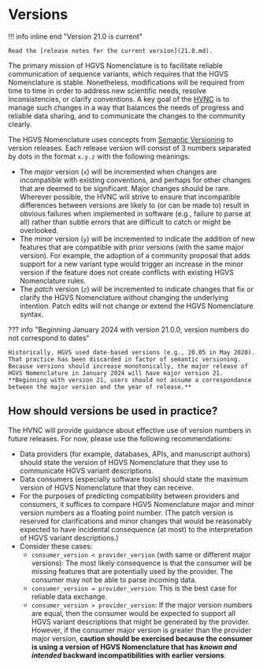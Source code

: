# Versions

!!! info inline end "Version 21.0 is current"

    Read the [release notes for the current version](21.0.md).

The primary mission of HGVS Nomenclature is to facilitate reliable communication of sequence variants, which requires that the HGVS Nomenclature is stable.
Nonetheless, modifications will be required from time to time in order to address new scientific needs, resolve inconsistencies, or clarify conventions.
A key goal of the [HVNC](../hvnc.md) is to manage such changes in a way that balances the needs of progress and reliable data sharing, and to communicate the changes to the community clearly.

The HGVS Nomenclature uses concepts from [Semantic Versioning](https://semver.org/) to version releases.
Each release version will consist of 3 numbers separated by dots in the format `x.y.z` with the following meanings:

- The *major* version (`x`) will be incremented when changes are incompatible with existing conventions, and perhaps for other changes that are deemed to be significant.
  Major changes should be rare.
  Wherever possible, the HVNC will strive to ensure that incompatible differences between versions are likely to (or can be made to) result in obvious failures when implemented in software (e.g., failure to parse at all) rather than subtle errors that are difficult to catch or might be overlooked.
- The *minor* version (`y`) will be incremented to indicate the addition of new features that are compatible with prior versions (with the same major version).
  For example, the adoption of a community proposal that adds support for a new variant type would trigger an increase in the minor version if the feature does not create conflicts with existing HGVS Nomenclature rules.
- The *patch* version (`z`) will be incremented to indicate changes that fix or clarify the HGVS Nomenclature without changing the underlying intention.
  Patch edits will not change or extend the HGVS Nomenclature syntax.

??? info "Beginning January 2024 with version 21.0.0, version numbers do not correspond to dates"

    Historically, HGVS used date-based versions (e.g., 20.05 in May 2020).
    That practice has been discarded in factor of semantic versioning.
    Because versions should increase monotonically, the major release of HGVS Nomenclature in January 2024 will have major version 21.
    **Beginning with version 21, users should not assume a correspondance between the major version and the year of release.**

## How should versions be used in practice?

The HVNC will provide guidance about effective use of version numbers in future releases.
For now, please use the following recommendations:

- Data providers (for example, databases, APIs, and manuscript authors) should state the version of HGVS Nomenclature that they use to communicate HGVS variant descriptions.
- Data consumers (especially software tools) should state the maximum version of HGVS Nomenclature that they can receive.
- For the purposes of predicting compatibility between providers and consumers, it suffices to compare HGVS Nomenclature major and minor version numbers as a floating point number.
  (The patch version is reserved for clarifications and minor changes that would be reasonably expected to have incidental consequence (at most) to the interpretation of HGVS variant descriptions.)
- Consider these cases:
    - `consumer_version < provider_version` (with same or different major versions):
      The most likely consequence is that the consumer will be missing features that are potentially used by the provider.
      The consumer may not be able to parse incoming data.
    - `consumer_version = provider_version`:
      This is the best case for reliable data exchange.
    - `consumer_version > provider_version`:
      If the major version numbers are equal, then the consumer would be expected to support all HGVS variant descriptions that might be generated by the provider.
      However, if the consumer major version is greater than the provider major version, **caution should be exercised because the consumer is using a version of HGVS Nomenclature that has *known and intended* backward incompatibilities with earlier versions**.
